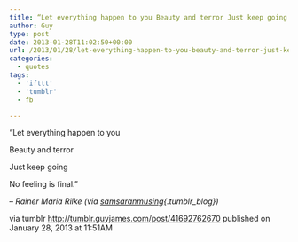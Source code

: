 ```yaml
---
title: “Let everything happen to you Beauty and terror Just keep going No feeling is final.”
author: Guy
type: post
date: 2013-01-28T11:02:50+00:00
url: /2013/01/28/let-everything-happen-to-you-beauty-and-terror-just-keep-going-no-feeling-is-final/
categories:
  - quotes
tags:
  - 'ifttt'
  - 'tumblr'
  - fb

---
```

“Let everything happen to you</br>

Beauty and terror</br>

Just keep going</br>

No feeling is final.”</br>

&#8211; _Rainer Maria Rilke (via [samsaranmusing][1]{.tumblr_blog})_

via tumblr <a href="http://tumblr.guyjames.com/post/41692762670" target="_blank">http://tumblr.guyjames.com/post/41692762670</a> published on January 28, 2013 at 11:51AM

 [1]: http://samsaranmusing.tumblr.com/